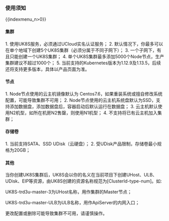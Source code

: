### 使用须知

{{indexmenu_n>0}}

#### 集群

1\. 使用UK8S服务，必须通过UCloud实名认证服务； 2.
默认情况下，你最多可以在单个地域下创建5个UK8S集群（必须分属于不同子网下）；
3. 一个子网下，有且只能创建一个UK8S集群； 4. 单个UK8S集群最多添加5000个Node节点，生产集群建议不超过1000个； 5.
当前支持的Kubernetes版本为1.12.9及1.13.5，后续还将支持更多版本，具体以产品页面为准。

#### 节点

1\. Node节点使用的云主机镜像默认为 Centos7.6，如果重装系统或擅自修改系统配置，可能导致集群不可用； 2.
Node节点使用的云主机系统盘默认为SSD，支持添加数据盘，添加数据盘后，容器启动后默认运行在数据盘； 3.
云主机默认使用N2机型，如所在机房N2售罄，则使用N1机型； 4. 不支持将已有云主机加入集群；

#### 存储卷

1\. 当前支持SATA、SSD UDisk（云硬盘）； 2. 受UDisk产品限制，存储卷最小规格为20GB；

#### 其他

当你创建UK8S集群后，UK8S会以你的名义在当前项目下创建UHost、ULB、UDisk、EIP等资源，由UK8S创建的资源名称规范为\[ClusterId-type-num\]。如:

UK8S-trd3u-master-3为UHost名称，用作集群的Master节点；

UK8S-trd3u-master-ULB为ULB名称，用作ApiServer的内网入口；

更改配置或删除可能导致集群不可用，请谨慎操作。
